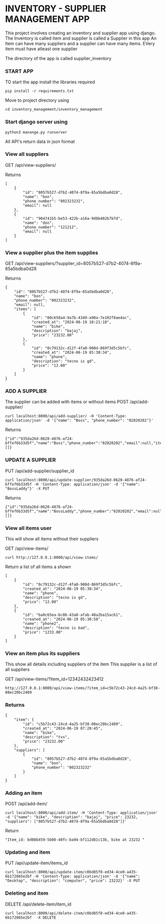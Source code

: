 # INVENTORY - SUPPLIER MANAGEMENT APP

This project involves creating an inventory and supplier app using django.
The Inventory is called item and supplier is called a Supplier in this app
An Item can have many suppliers and a supplier can have many items.
EVery item must have atleast one supplier

The directory of the app is called  supplier_inventory

### START APP

TO start the app install the libraries required
```
pip install -r requirements.txt
```
Move to project directory using
```
cd inventory_management/inventory_management
```
### Start django server using
```
python3 manange.py runserver
```

All API's return data in json format

### View all suppliers

GET /api/view-suppliers/

Returns
```
[
    {
        "id": "8057b527-d7b2-4074-8f9a-65a5bdba0d28",
        "name": "bon",
        "phone_number": "002323232",
        "email": null
    },
    {
        "id": "904741b5-be53-422b-a16a-9d8b402b7b7d",
        "name": "don",
        "phone_number": "121212",
        "email": null
    }
]
```

### View a supplier plus the item supplies
GET /api/view-suppliers/?supplier_id=8057b527-d7b2-4074-8f9a-65a5bdba0d28


Returns
```
{
    "id": "8057b527-d7b2-4074-8f9a-65a5bdba0d28",
    "name": "bon",
    "phone_number": "002323232",
    "email": null,
    "items": [
        {
            "id": "00c658a4-9a7b-4349-a90a-7e102f8ae4ac",
            "created_at": "2024-06-19 10:21:18",
            "name": "bike",
            "description": "bajaj",
            "price": "23232.00"
        },
        {
            "id": "0c79132c-d12f-4fa0-900d-869f3d5c5bfc",
            "created_at": "2024-06-19 05:30:34",
            "name": "phone",
            "description": "tecno is gd",
            "price": "12.00"
        }
    ]
}
```

### ADD A SUPPLIER
The supplier can be added with items or without items
 POST /api/add-supplier/
```
curl localhost:8000/api/add-supplier/ -H 'Content-Type: application/json' -d '{"name": "Boss", "phone_number": "02020202"}'
```
Returns
```
{"id":"935da26d-0620-4876-af24-bffef6b33d5f","name":"Boss","phone_number":"02020202","email":null,"items":[]}
```

### UPDATE A SUPPLIER
PUT /api/add-supplier/supplier_id
```
curl localhost:8000/api/update-supplier/935da26d-0620-4876-af24-bffef6b33d5f -H 'Content-Type: application/json' -d '{"name": "BossLaddy"}' -X PUT
```

Returns
```
{"id":"935da26d-0620-4876-af24-bffef6b33d5f","name":"BossLaddy","phone_number":"02020202","email":null,"items":[]}
```


### View all items user
This will show all items without their suppliers

GET /api/view-items/
```
curl http://127.0.0.1:8000/api/view-items/
```
Return a list of all items a shown
```
[
    {
        "id": "0c79132c-d12f-4fa0-900d-869f3d5c5bfc",
        "created_at": "2024-06-19 05:30:34",
        "name": "phone",
        "description": "tecno is gd",
        "price": "12.00"
    },
    {
        "id": "ba0c65ea-bc86-43a8-afab-48a2ba15ac61",
        "created_at": "2024-06-19 05:30:58",
        "name": "phone2",
        "description": "tecno is bad",
        "price": "1233.00"
    }
]
```

### View an item plus its suppliers
This show all details including suppliers of the item
This supplier is a list of all suppliers

GET /api/view-items/?item_id=12342432423412
```
http://127.0.0.1:8000/api/view-items/?item_id=c5b72c43-24cd-4a25-bf38-08ec20bc2489
```
### Returns
```
{
    "item": {
        "id": "c5b72c43-24cd-4a25-bf38-08ec20bc2489",
        "created_at": "2024-06-19 07:20:45",
        "name": "bike",
        "description": "tvs",
        "price": "23232.00"
    },
    "suppliers": [
        {
            "id": "8057b527-d7b2-4074-8f9a-65a5bdba0d28",
            "name": "bon",
            "phone_number": "002323232"
        }
    ]
}
```
### Adding an item
POST /api/add-item/

```
curl localhost:8000/api/add-item/ -H 'Content-Type: application/json' -d '{"name": "bike", "description": "bajaj", "price": 23232, "suppliers": ["8057b527-d7b2-4074-8f9a-65a5bdba0d28"]}'
```

Return 
```
"Item_id: bd08b459-5b08-40fc-ba94-bf112d81c13b, bike at 23232 "
```

### Updating and item
PUT /api/update-item/items_id
```
curl localhost:8000/api/update-item/c0bd85f0-ed34-4ce0-a435-6b172865e2bf -H 'Content-Type: application/json' -d '{"name": "Desktop", "description": "computer", "price": 23232}' -X PUT
```

### Deleting and item
DELETE /api/delete-item/item_id
```
curl localhost:8000/api/delete-item/c0bd85f0-ed34-4ce0-a435-6b172865e2bf  -X DELETE
```